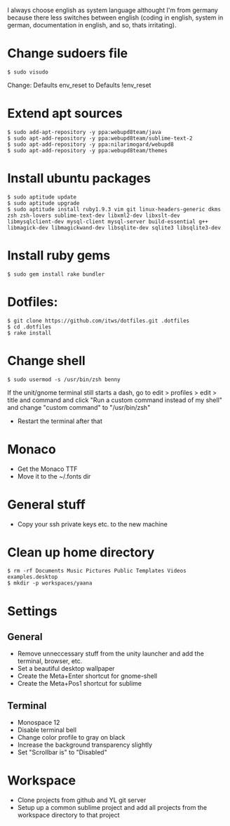 I always choose english as system language althought I'm from germany because there less switches between english (coding in english, system in german, documentation in english, and so, thats irritating).



# Change sudoers file
    $ sudo visudo

Change:
    Defaults    env_reset
to
    Defaults    !env_reset



# Extend apt sources
    $ sudo add-apt-repository -y ppa:webupd8team/java
    $ sudo apt-add-repository -y ppa:webupd8team/sublime-text-2
    $ sudo apt-add-repository -y ppa:nilarimogard/webupd8
    $ sudo apt-add-repository -y ppa:webupd8team/themes



# Install ubuntu packages
    $ sudo aptitude update
    $ sudo aptitude upgrade
    $ sudo aptitude install ruby1.9.3 vim git linux-headers-generic dkms zsh zsh-lovers sublime-text-dev libxml2-dev libxslt-dev libmysqlclient-dev mysql-client mysql-server build-essential g++ libmagick-dev libmagickwand-dev libsqlite-dev sqlite3 libsqlite3-dev



# Install ruby gems
    $ sudo gem install rake bundler



# Dotfiles:
    $ git clone https://github.com/itws/dotfiles.git .dotfiles
    $ cd .dotfiles
    $ rake install



# Change shell
    $ sudo usermod -s /usr/bin/zsh benny

If the unit/gnome terminal still starts a dash, go to edit > profiles > edit > title and command and click "Run a custom command instead of my shell" and change "custom command" to "/usr/bin/zsh"

- Restart the terminal after that


# Monaco
- Get the Monaco TTF
- Move it to the ~/.fonts dir


# General stuff
- Copy your ssh private keys etc. to the new machine


# Clean up home directory
    $ rm -rf Documents Music Pictures Public Templates Videos examples.desktop
    $ mkdir -p workspaces/yaana



# Settings
## General
- Remove unneccessary stuff from the unity launcher and add the terminal, browser, etc.
- Set a beautiful desktop wallpaper
- Create the Meta+Enter shortcut for gnome-shell
- Create the Meta+Pos1 shortcut for sublime


## Terminal
- Monospace 12
- Disable terminal bell
- Change color profile to gray on black
- Increase the background transparency slightly
- Set "Scrollbar is" to "Disabled"



# Workspace
- Clone projects from github and YL git server
- Setup up a common sublime project and add all projects from the workspace directory to that project